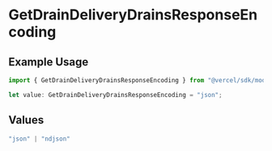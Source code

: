# GetDrainDeliveryDrainsResponseEncoding

## Example Usage

```typescript
import { GetDrainDeliveryDrainsResponseEncoding } from "@vercel/sdk/models/getdrainop.js";

let value: GetDrainDeliveryDrainsResponseEncoding = "json";
```

## Values

```typescript
"json" | "ndjson"
```
